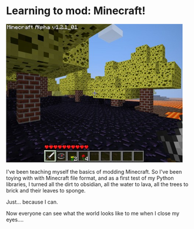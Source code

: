 # Learning to mod: Minecraft!

[![](../uploads/2010/11/javaw-2010-11-07-15-46-02-31-480x376.jpg "Minecraft in your lucid dreams")](../uploads/2010/11/javaw-2010-11-07-15-46-02-31.jpg)

I've been teaching myself the basics of modding Minecraft. So I've been toying with with Minecraft file format, and as a first test of my Python libraries, I turned all the dirt to obsidian, all the water to lava, all the trees to brick and their leaves to sponge.

Just... because I can.

Now everyone can see what the world looks like to me when I close my eyes....

